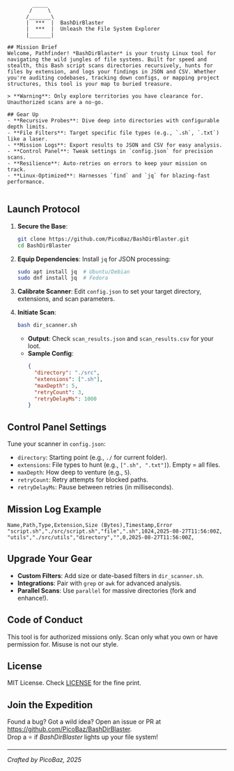 ```
        _____
       /     \
      /_______\
      |  ***  |  BashDirBlaster
      |  ***  |  Unleash the File System Explorer
      |_______|

## Mission Brief
Welcome, Pathfinder! *BashDirBlaster* is your trusty Linux tool for navigating the wild jungles of file systems. Built for speed and stealth, this Bash script scans directories recursively, hunts for files by extension, and logs your findings in JSON and CSV. Whether you're auditing codebases, tracking down configs, or mapping project structures, this tool is your map to buried treasure.

> **Warning**: Only explore territories you have clearance for. Unauthorized scans are a no-go.

## Gear Up
- **Recursive Probes**: Dive deep into directories with configurable depth limits.
- **File Filters**: Target specific file types (e.g., `.sh`, `.txt`) like a laser.
- **Mission Logs**: Export results to JSON and CSV for easy analysis.
- **Control Panel**: Tweak settings in `config.json` for precision scans.
- **Resilience**: Auto-retries on errors to keep your mission on track.
- **Linux-Optimized**: Harnesses `find` and `jq` for blazing-fast performance.


   ```
## Launch Protocol
1. **Secure the Base**:
   ```bash
   git clone https://github.com/PicoBaz/BashDirBlaster.git
   cd BashDirBlaster
2. **Equip Dependencies**:
   Install `jq` for JSON processing:
   ```bash
   sudo apt install jq  # Ubuntu/Debian
   sudo dnf install jq  # Fedora
   ```
3. **Calibrate Scanner**:
   Edit `config.json` to set your target directory, extensions, and scan parameters.

4. **Initiate Scan**:
   ```bash
   bash dir_scanner.sh
   ```
    - **Output**: Check `scan_results.json` and `scan_results.csv` for your loot.
    - **Sample Config**:
      ```json
      {
        "directory": "./src",
        "extensions": [".sh"],
        "maxDepth": 5,
        "retryCount": 3,
        "retryDelayMs": 1000
      }
      ```

## Control Panel Settings
Tune your scanner in `config.json`:
- `directory`: Starting point (e.g., `./` for current folder).
- `extensions`: File types to hunt (e.g., `[".sh", ".txt"]`). Empty = all files.
- `maxDepth`: How deep to venture (e.g., `5`).
- `retryCount`: Retry attempts for blocked paths.
- `retryDelayMs`: Pause between retries (in milliseconds).

## Mission Log Example
```csv
Name,Path,Type,Extension,Size (Bytes),Timestamp,Error
"script.sh","./src/script.sh","file",".sh",1024,2025-08-27T11:56:00Z,
"utils","./src/utils","directory","",0,2025-08-27T11:56:00Z,
```

## Upgrade Your Gear
- **Custom Filters**: Add size or date-based filters in `dir_scanner.sh`.
- **Integrations**: Pair with `grep` or `awk` for advanced analysis.
- **Parallel Scans**: Use `parallel` for massive directories (fork and enhance!).

## Code of Conduct
This tool is for authorized missions only. Scan only what you own or have permission for. Misuse is not our style.

## License
MIT License. Check [LICENSE](LICENSE) for the fine print.

## Join the Expedition
Found a bug? Got a wild idea? Open an issue or PR at https://github.com/PicoBaz/BashDirBlaster.  
Drop a ⭐ if *BashDirBlaster* lights up your file system!

---
*Crafted by PicoBaz, 2025*
```